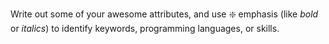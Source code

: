 Write out some of your awesome attributes, and use :sparkle: emphasis (like _bold_ or *italics*) to identify keywords, programming languages, or skills. 
